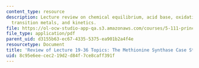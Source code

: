 ```yaml
---
content_type: resource
description: Lecture review on chemical equilibrium, acid base, oxidation reduction,
  transition metals, and kinetics.
file: https://ol-ocw-studio-app-qa.s3.amazonaws.com/courses/5-111-principles-of-chemical-science-fall-2008/8c95e6eecec219d2d84f7ce8caff391f_bioex_lect36.pdf
file_type: application/pdf
parent_uid: d3155b63-ec67-4335-5375-ea901b2a4f4e
resourcetype: Document
title: 'Review of Lecture 19-36 Topics: The Methionine Synthase Case Study'
uid: 8c95e6ee-cec2-19d2-d84f-7ce8caff391f
---
```

